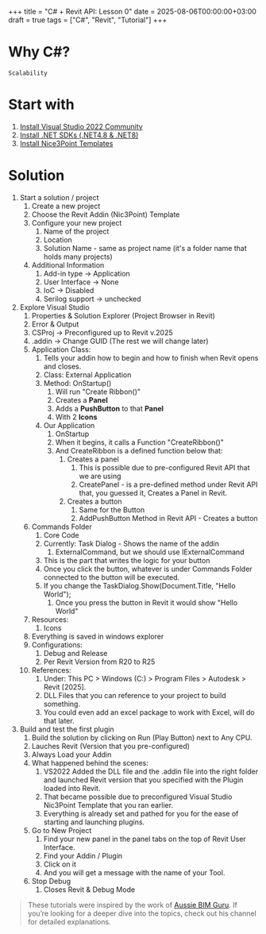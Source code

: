 +++
title = "C# + Revit API: Lesson 0"
date = 2025-08-06T00:00:00+03:00
draft = true
tags = ["C#", "Revit", "Tutorial"]
+++

# Why C#?
`Scalability`

# Start with
1. [Install Visual Studio 2022 Community](https://visualstudio.microsoft.com/downloads/)
2. [Install .NET SDKs (.NET4.8 & .NET8)](https://dotnet.microsoft.com/en-us/download/visual-studio-sdks)
3. [Install Nice3Point Templates](https://github.com/Nice3point/RevitTemplates)
# Solution
1. Start a solution / project
	1. Create a new project
	2. Choose the Revit Addin (Nic3Point) Template
	3. Configure your new project
		1. Name of the project
		2. Location 
		3. Solution Name - same as project name (it's a folder name that holds many projects)
	4. Additional Information
		1. Add-in type -> Application
		2. User Interface -> None
		3. IoC -> Disabled
		4. Serilog support -> unchecked
2. Explore Visual Studio
	1. Properties & Solution Explorer (Project Browser in Revit)
	2. Error & Output
	3. CSProj -> Preconfigured up to Revit v.2025
	4. .addin -> Change GUID (The rest we will change later)
	5. Application Class:
		1. Tells your addin how to begin and how to finish when Revit opens and closes.
		2. Class: External Application
		3. Method: OnStartup()
			1. Will run "Create Ribbon()"
			2. Creates a **Panel** 
			3. Adds a **PushButton** to that **Panel**
			4. With 2 **Icons**
		4. Our Application
			1. OnStartup
			2. When it begins, it calls a Function "CreateRibbon()"
			3. And CreateRibbon is a defined function below that:
				1. Creates a panel
					1. This is possible due to pre-configured Revit API that we are using
					2. CreatePanel - is a pre-defined method under Revit API that, you guessed it, Creates a Panel in Revit.
				2. Creates a button
					1. Same for the Button 
					2. AddPushButton Method in Revit API - Creates a button 
	6. Commands Folder
		1. Core Code
		2. Currently: Task Dialog - Shows the name of the addin
			1. ExternalCommand, but we should use IExternalCommand
		3. This is the part that writes the logic for your button
		4. Once you click the button, whatever is under Commands Folder connected to the button will be executed.
		5. If you change the TaskDialog.Show(Document.Title, "Hello World");
			1. Once you press the button in Revit it would show "Hello World" 
	7. Resources:
		1. Icons
	8. Everything is saved in windows explorer
	9. Configurations:
		1. Debug and Release
		2. Per Revit Version from R20 to R25
	10. References:
		1. Under: This PC > Windows (C:) > Program Files > Autodesk > Revit [2025].
		2. DLL Files that you can reference to your project to build something.
		3. You could even add an excel package to work with Excel, will do that later.
3. Build and test the first plugin
	1. Build the solution by clicking on Run (Play Button) next to Any CPU.
	2. Lauches Revit (Version that you pre-configured)
	3. Always Load your Addin
	4. What happened behind the scenes:
		1. VS2022 Added the DLL file and the .addin file into the right folder and launched Revit version that you specified with the Plugin loaded into Revit.
		2. That became possible due to preconfigured Visual Studio Nic3Point Template that you ran earlier. 
		3. Everything is already set and pathed for you for the ease of starting and launching plugins.
	5. Go to New Project
		1. Find your new panel in the panel tabs on the top of Revit User Interface.
		2. Find your Addin / Plugin 
		3. Click on it 
		4. And you will get a message with the name of your Tool.
	6. Stop Debug
		1. Closes Revit & Debug Mode


> These tutorials were inspired by the work of [Aussie BIM Guru](https://www.youtube.com/@AussieBIMGuru). If you’re looking for a deeper dive into the topics, check out his channel for detailed explanations.
